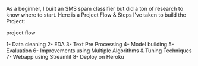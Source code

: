 As a beginner, I built an SMS spam classifier but did a ton of research to know where to start.
Here is a Project Flow & Steps I've taken to build the Project:

project flow

1- Data cleaning
2- EDA
3- Text Pre Processing
4- Model building
5- Evaluation
6- Improvements using Multiple Algorithms & Tuning Techniques
7- Webapp using Streamlit
8- Deploy on Heroku
